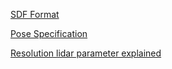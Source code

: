 [SDF Format](http://sdformat.org/spec)

[Pose Specification](http://sdformat.org/tutorials?tut=specify_pose)

[Resolution lidar parameter explained](https://chatgpt.com/c/6766bf89-0b40-8002-a7b3-93c0294bc1a0)


